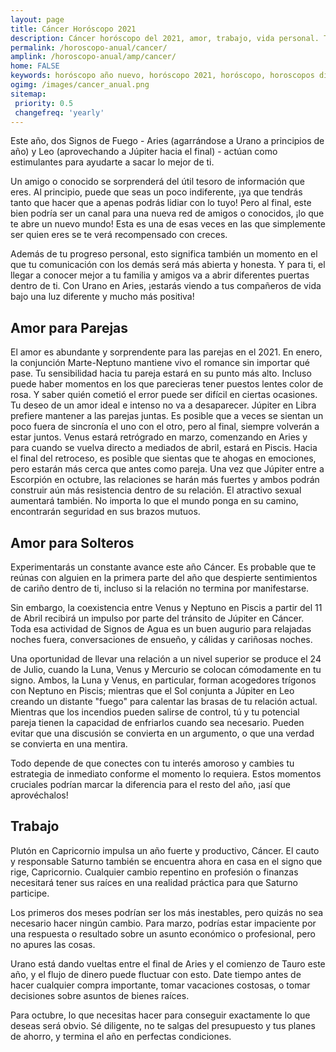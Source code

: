 ```yaml
---
layout: page
title: Cáncer Horóscopo 2021 
description: Cáncer horóscopo del 2021, amor, trabajo, vida personal. Todas las predicciones para Cáncer 2021 gratis. Disfruta este año nuevo.
permalink: /horoscopo-anual/cancer/
amplink: /horoscopo-anual/amp/cancer/
home: FALSE
keywords: horóscopo año nuevo, horóscopo 2021, horóscopo, horoscopos diarios gratis del dia de hoy, horóscopo diario gratis,horóscopo ano nuevo 2021, horóscopo esperanza gracia, horoscopo Cáncer 2021, horoscop, horóscopos gratis, horoscopo Cáncer, horoscopo Cáncer 2021 gratis, Tarot, Astrologia, Zodíaco, Cáncer, horoscopo gratis,tarot en femenino,videncia gratuita,horoscopos gratuitos,horóscopos, astrologia,videncia gratis
ogimg: /images/cancer_anual.png
sitemap:
 priority: 0.5
 changefreq: 'yearly'
---
```





Este año, dos Signos de Fuego - Aries (agarrándose a Urano a principios de año) y Leo (aprovechando a Júpiter hacia el final) - actúan como estimulantes para ayudarte a sacar lo mejor de ti.


Un amigo o conocido se sorprenderá del útil tesoro de información que eres. Al principio, puede que seas un poco indiferente, ¡ya que tendrás tanto que hacer que a apenas podrás lidiar con lo tuyo! Pero al final, este bien podría ser un canal para una nueva red de amigos o conocidos, ¡lo que te abre un nuevo mundo! Esta es una de esas veces en las que simplemente ser quien eres se te verá recompensado con creces. 


Además de tu progreso personal, esto significa también un momento en el que tu comunicación con los demás será más abierta y honesta. Y para ti, el llegar a conocer mejor a tu familia y amigos va a abrir diferentes puertas dentro de ti. Con Urano en Aries, ¡estarás viendo a tus compañeros de vida bajo una luz diferente y mucho más positiva!


## Amor para Parejas

El amor es abundante y sorprendente para las parejas en el 2021. En enero, la conjunción Marte-Neptuno mantiene vivo el romance sin importar qué pase. Tu sensibilidad hacia tu pareja estará en su punto más alto. Incluso puede haber momentos en los que parecieras tener puestos lentes color de rosa. Y saber quién cometió el error puede ser difícil en ciertas ocasiones. Tu deseo de un amor ideal e intenso no va a desaparecer.
Júpiter en Libra prefiere mantener a las parejas juntas. Es posible que a veces se sientan un poco fuera de sincronía el uno con el otro, pero al final, siempre volverán a estar juntos.
Venus estará retrógrado en marzo, comenzando en Aries y para cuando se vuelva directo a mediados de abril, estará en Piscis. Hacia el final del retroceso, es posible que sientas que te ahogas en emociones, pero estarán más cerca que antes como pareja.
Una vez que Júpiter entre a Escorpión en octubre, las relaciones se harán más fuertes y ambos podrán construir aún más resistencia dentro de su relación. El atractivo sexual aumentará también. No importa lo que el mundo ponga en su camino, encontrarán seguridad en sus brazos mutuos.

## Amor para Solteros

Experimentarás un constante avance este año Cáncer. Es probable que te reúnas con alguien en la primera parte del año que despierte sentimientos de cariño dentro de ti, incluso si la relación no termina por manifestarse.


Sin embargo, la coexistencia entre Venus y Neptuno en Piscis a partir del 11 de Abril recibirá un impulso por parte del tránsito de Júpiter en Cáncer. Toda esa actividad de Signos de Agua es un buen augurio para relajadas noches fuera,  conversaciones de ensueño, y cálidas y cariñosas noches.


Una oportunidad de llevar una relación a un nivel superior se produce el 24 de Julio, cuando la Luna, Venus y Mercurio se colocan cómodamente en tu signo. Ambos, la Luna y Venus, en particular, forman acogedores trígonos con Neptuno en Piscis; mientras que el Sol conjunta a Júpiter en Leo creando un distante "fuego" para calentar las brasas de tu relación actual. Mientras que los incendios pueden salirse de control, tú y tu potencial pareja tienen la capacidad de enfriarlos cuando sea necesario. Pueden evitar que una discusión se convierta en un argumento, o que una verdad se convierta en una mentira.


Todo depende de que conectes con tu interés amoroso y cambies tu estrategia de inmediato conforme el momento lo requiera. Estos momentos cruciales podrían marcar la diferencia para el resto del año, ¡así que aprovéchalos!


## Trabajo

Plutón en Capricornio impulsa un año fuerte y productivo, Cáncer. El cauto y responsable Saturno también se encuentra ahora en casa en el signo que rige, Capricornio. Cualquier cambio repentino en profesión o finanzas necesitará tener sus raíces en una realidad práctica para que Saturno participe.


Los primeros dos meses podrían ser los más inestables, pero quizás no sea necesario hacer ningún cambio. Para marzo, podrías estar impaciente por una respuesta o resultado sobre un asunto económico o profesional, pero no apures las cosas.


Urano está dando vueltas entre el final de Aries y el comienzo de Tauro este año, y el flujo de dinero puede fluctuar con esto. Date tiempo antes de hacer cualquier compra importante, tomar vacaciones costosas, o tomar decisiones sobre asuntos de bienes raíces.


Para octubre, lo que necesitas hacer para conseguir exactamente lo que deseas será obvio. Sé diligente, no te salgas del presupuesto y tus planes de ahorro, y termina el año en perfectas condiciones.

